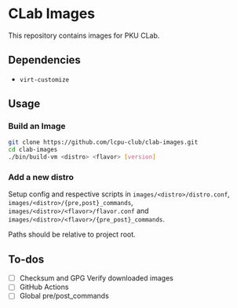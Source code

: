 # CLab Images

This repository contains images for PKU CLab.

## Dependencies

- `virt-customize`

## Usage

### Build an Image

```bash
git clone https://github.com/lcpu-club/clab-images.git
cd clab-images
./bin/build-vm <distro> <flavor> [version]
```
### Add a new distro

Setup config and respective scripts in `images/<distro>/distro.conf`, `images/<distro>/{pre,post}_commands`, `images/<distro>/<flavor>/flavor.conf` and `images/<distro>/<flavor>/{pre_post}_commands`.

Paths should be relative to project root.

## To-dos

- [ ] Checksum and GPG Verify downloaded images
- [ ] GitHub Actions
- [ ] Global pre/post_commands